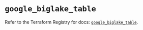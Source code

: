 # `google_biglake_table`

Refer to the Terraform Registry for docs: [`google_biglake_table`](https://registry.terraform.io/providers/hashicorp/google/5.43.0/docs/resources/biglake_table).
